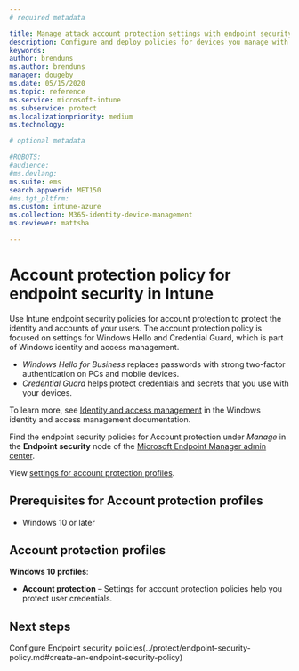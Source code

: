 ```yaml
---
# required metadata

title: Manage attack account protection settings with endpoint security policies in Microsoft Intune | Microsoft Docs
description: Configure and deploy policies for devices you manage with endpoint security account protection policy settings in Microsoft Endpoint Manager.
keywords:
author: brenduns
ms.author: brenduns
manager: dougeby
ms.date: 05/15/2020
ms.topic: reference
ms.service: microsoft-intune
ms.subservice: protect
ms.localizationpriority: medium
ms.technology:

# optional metadata

#ROBOTS:
#audience:
#ms.devlang:
ms.suite: ems
search.appverid: MET150
#ms.tgt_pltfrm:
ms.custom: intune-azure
ms.collection: M365-identity-device-management
ms.reviewer: mattsha

---
```


# Account protection policy for endpoint security in Intune

Use Intune endpoint security policies for account protection to protect the identity and accounts of your users. The account protection policy is focused on settings for  Windows Hello and Credential Guard, which is part of Windows identity and access management.

- *Windows Hello for Business* replaces passwords with strong two-factor authentication on PCs and mobile devices.
- *Credential Guard* helps protect credentials and secrets that you use with your devices.

To learn more, see [Identity and access management](https://docs.microsoft.com/windows/security/identity-protection/) in the Windows identity and access management documentation.

Find the endpoint security policies for Account protection under *Manage* in the **Endpoint security** node of the [Microsoft Endpoint Manager admin center](https://go.microsoft.com/fwlink/?linkid=2109431).

View [settings for account protection profiles](../protect/endpoint-security-asr-profile-settings.md).

## Prerequisites for Account protection profiles

- Windows 10 or later

## Account protection profiles

**Windows 10 profiles**:

- **Account protection** – Settings for account protection policies help you protect user credentials.

## Next steps

Configure Endpoint security policies(../protect/endpoint-security-policy.md#create-an-endpoint-security-policy)
